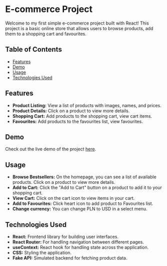# E-commerce Project

Welcome to my first simple e-commerce project built with React! This project is a basic online store that allows users to browse products, add them to a shopping cart and favourites.

## Table of Contents

- [Features](#features)
- [Demo](#demo)
- [Usage](#usage)
- [Technologies Used](#technologies-used)

## Features

- **Product Listing:** View a list of products with images, names, and prices.
- **Product Details:** Click on a product to view more details.
- **Shopping Cart:** Add products to the shopping cart, view cart items.
- **Favourites:** Add products to the favourites list, view favourites.

## Demo

Check out the live demo of the project [here](#).

## Usage

- **Browse Bestsellers:** On the homepage, you can see a list of available products. Click on a product to view more details.
- **Add to Cart:** Click the "Add to Cart" button on a product to add it to your shopping cart.
- **View Cart:** Click on the cart icon to view items in your cart.
- **Add to Favourites:** Click heart icon to add product to Favourites list.
- **Change currency:** You can change PLN to USD in a select menu.

## Technologies Used

- **React:** Frontend library for building user interfaces.
- **React Router:** For handling navigation between different pages.
- **useContext:** React hook for handling state across the application.
- **CSS:** Styling the application.
- **Fake API:** Simulated backend for fetching product data.
